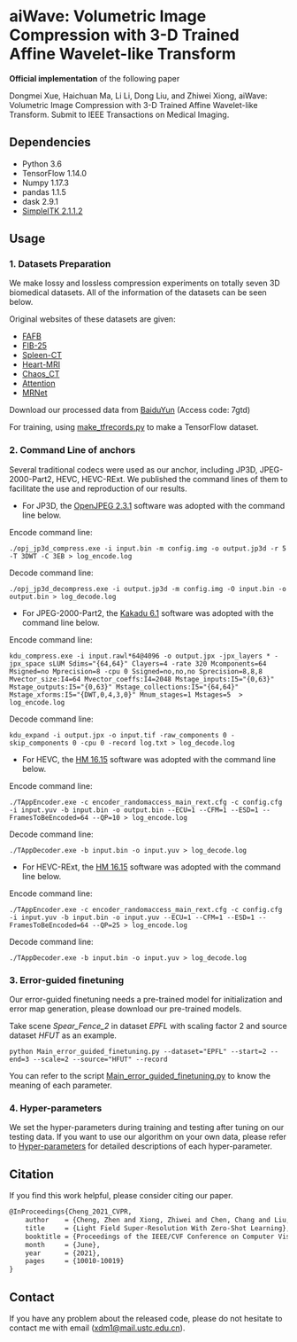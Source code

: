 # aiWave: Volumetric Image Compression with 3-D Trained Affine Wavelet-like Transform


**Official implementation** of the following paper

Dongmei Xue, Haichuan Ma, Li Li, Dong Liu, and Zhiwei Xiong, aiWave: Volumetric Image Compression with 3-D Trained Affine Wavelet-like Transform. Submit to IEEE Transactions on Medical Imaging.



## Dependencies

- Python 3.6 
- TensorFlow 1.14.0
- Numpy 1.17.3
- pandas 1.1.5
- dask 2.9.1
- [SimpleITK 2.1.1.2](https://pypi.org/project/SimpleITK/) 



## Usage

### 1. Datasets Preparation

We make lossy and lossless compression experiments on totally seven 3D biomedical datasets. All of the information of the datasets can be seen below.

Original websites of these datasets are given:
- [FAFB](https://temca2data.org/)
- [FIB-25](https://bio-protocol.org/prep657)
- [Spleen-CT](http://medicaldecathlon.com/)
- [Heart-MRI](http://medicaldecathlon.com/)
- [Chaos_CT](https://zenodo.org/record/3431873#.YpgoF-hBybh)
- [Attention](https://www.fil.ion.ucl.ac.uk/spm/data/attention/)
- [MRNet](https://stanfordmlgroup.github.io/competitions/mrnet/)

Download our processed data from [BaiduYun](https://pan.baidu.com/s/1fjuJmnSrjWQBzVBXjoO_EA) (Access code: 7gtd)

For training, using [make_tfrecords.py](https://github.com/xdmustc/aiWave/blob/main/make_tfrecords.py) to make a TensorFlow dataset.


### 2. Command Line of anchors

Several traditional codecs were used as our anchor, including JP3D, JPEG-2000-Part2, HEVC, HEVC-RExt. We published the command lines of them to facilitate the use and reproduction of our results.

- For JP3D, the [OpenJPEG 2.3.1](http://www.openjpeg.org/2019/04/02/OpenJPEG-2.3.1-released) software was adopted with the command line below.

Encode command line:
```shell
./opj_jp3d_compress.exe -i input.bin -m config.img -o output.jp3d -r 5 -T 3DWT -C 3EB > log_encode.log
```
Decode command line:
```shell
./opj_jp3d_decompress.exe -i output.jp3d -m config.img -O input.bin -o output.bin > log_decode.log
```


- For JPEG-2000-Part2, the [Kakadu 6.1](https://kakadusoftware.com/) software was adopted with the command line below.

Encode command line:
```shell
kdu_compress.exe -i input.rawl*64@4096 -o output.jpx -jpx_layers * -jpx_space sLUM Sdims="{64,64}" Clayers=4 -rate 320 Mcomponents=64 Msigned=no Mprecision=8 -cpu 0 Ssigned=no,no,no Sprecision=8,8,8 Mvector_size:I4=64 Mvector_coeffs:I4=2048 Mstage_inputs:I5="{0,63}" Mstage_outputs:I5="{0,63}" Mstage_collections:I5="{64,64}" Mstage_xforms:I5="{DWT,0,4,3,0}" Mnum_stages=1 Mstages=5  > log_encode.log
```
Decode command line:
```shell
kdu_expand -i output.jpx -o input.tif -raw_components 0 -skip_components 0 -cpu 0 -record log.txt > log_decode.log 
```


- For HEVC, the [HM 16.15](https://vcgit.hhi.fraunhofer.de/jvet/HM/-/tree/HM-16.15) software was adopted with the command line below.

Encode command line:
```shell
./TAppEncoder.exe -c encoder_randomaccess_main_rext.cfg -c config.cfg -i input.yuv -b input.bin -o output.bin --ECU=1 --CFM=1 --ESD=1 --FramesToBeEncoded=64 --QP=10 > log_encode.log 
```
Decode command line:
```shell
./TAppDecoder.exe -b input.bin -o input.yuv > log_decode.log 
```


- For HEVC-RExt, the [HM 16.15](https://vcgit.hhi.fraunhofer.de/jvet/HM/-/tree/HM-16.15) software was adopted with the command line below.

Encode command line:
```shell
./TAppEncoder.exe -c encoder_randomaccess_main_rext.cfg -c config.cfg -i input.yuv -b input.bin -o input.yuv --ECU=1 --CFM=1 --ESD=1 --FramesToBeEncoded=64 --QP=25 > log_encode.log
```
Decode command line:
```shell
./TAppDecoder.exe -b input.bin -o input.yuv > log_decode.log 
```



### 3. Error-guided finetuning

Our error-guided finetuning needs a pre-trained model for initialization and error map generation, please download our pre-trained models.

Take scene *Spear_Fence_2* in dataset *EPFL* with scaling factor 2 and source dataset *HFUT* as an example.

```shell
python Main_error_guided_finetuning.py --dataset="EPFL" --start=2 --end=3 --scale=2 --source="HFUT" --record
```

You can refer to the script [Main_error_guided_finetuning.py](https://github.com/Joechann0831/LFZSSR/blob/master/Main_error_guided_finetuning.py) to know the meaning of each parameter.

### 4. Hyper-parameters

We set the hyper-parameters during training and testing after tuning on our testing data. If you want to use our algorithm on your own data, please refer to [Hyper-parameters](https://github.com/Joechann0831/LFZSSR/tree/master/hyper-parameters) for detailed descriptions of each hyper-parameter.

## Citation

If you find this work helpful, please consider citing our paper.

```latex
@InProceedings{Cheng_2021_CVPR,
    author    = {Cheng, Zhen and Xiong, Zhiwei and Chen, Chang and Liu, Dong and Zha, Zheng-Jun},
    title     = {Light Field Super-Resolution With Zero-Shot Learning},
    booktitle = {Proceedings of the IEEE/CVF Conference on Computer Vision and Pattern Recognition (CVPR)},
    month     = {June},
    year      = {2021},
    pages     = {10010-10019}
}
```

## Contact

If you have any problem about the released code, please do not hesitate to contact me with email (xdm1@mail.ustc.edu.cn).

